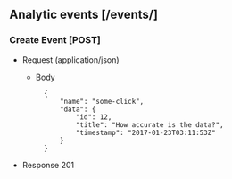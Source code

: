 ## Analytic events [/events/]

### Create Event [POST]

+ Request (application/json)

    + Body

            {
                "name": "some-click",
                "data": {
                    "id": 12,
                    "title": "How accurate is the data?",
                    "timestamp": "2017-01-23T03:11:53Z"
                }
            }

+ Response 201
